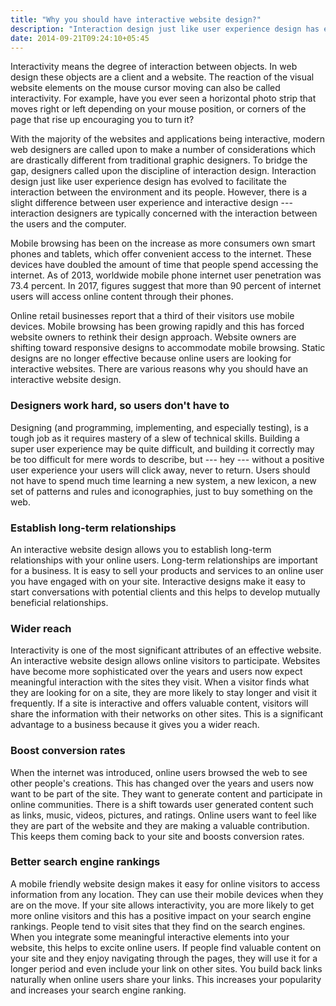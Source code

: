 ```yaml
---
title: "Why you should have interactive website design?"
description: "Interaction design just like user experience design has evolved to facilitate the interaction between the environment and its people."
date: 2014-09-21T09:24:10+05:45
---
```


Interactivity means the degree of interaction between objects. In web design these objects are a client and a website. The reaction of the visual website elements on the mouse cursor moving can also be called interactivity. For example, have you ever seen a horizontal photo strip that moves right or left depending on your mouse position, or corners of the page that rise up encouraging you to turn it?

With the majority of the websites and applications being interactive, modern web designers are called upon to make a number of considerations which are drastically different from traditional graphic designers. To bridge the gap, designers called upon the discipline of interaction design. Interaction design just like user experience design has evolved to facilitate the interaction between the environment and its people. However, there is a slight difference between user experience and interactive design --- interaction designers are typically concerned with the interaction between the users and the computer.

Mobile browsing has been on the increase as more consumers own smart phones and tablets, which offer convenient access to the internet. These devices have doubled the amount of time that people spend accessing the internet. As of 2013, worldwide mobile phone internet user penetration was 73.4 percent. In 2017, figures suggest that more than 90 percent of internet users will access online content through their phones.

Online retail businesses report that a third of their visitors use mobile devices. Mobile browsing has been growing rapidly and this has forced website owners to rethink their design approach. Website owners are shifting toward responsive designs to accommodate mobile browsing. Static designs are no longer effective because online users are looking for interactive websites. There are various reasons why you should have an interactive website design.

### Designers work hard, so users don't have to

Designing (and programming, implementing, and especially testing), is a tough job as it requires mastery of a slew of technical skills. Building a super user experience may be quite difficult, and building it correctly may be too difficult for mere words to describe, but --- hey --- without a positive user experience your users will click away, never to return. Users should not have to spend much time learning a new system, a new lexicon, a new set of patterns and rules and iconographies, just to buy something on the web.

### Establish long-term relationships

An interactive website design allows you to establish long-term relationships with your online users. Long-term relationships are important for a business. It is easy to sell your products and services to an online user you have engaged with on your site. Interactive designs make it easy to start conversations with potential clients and this helps to develop mutually beneficial relationships.

### Wider reach

Interactivity is one of the most significant attributes of an effective website. An interactive website design allows online visitors to participate. Websites have become more sophisticated over the years and users now expect meaningful interaction with the sites they visit. When a visitor finds what they are looking for on a site, they are more likely to stay longer and visit it frequently. If a site is interactive and offers valuable content, visitors will share the information with their networks on other sites. This is a significant advantage to a business because it gives you a wider reach.

### Boost conversion rates

When the internet was introduced, online users browsed the web to see other people's creations. This has changed over the years and users now want to be part of the site. They want to generate content and participate in online communities. There is a shift towards user generated content such as links, music, videos, pictures, and ratings. Online users want to feel like they are part of the website and they are making a valuable contribution. This keeps them coming back to your site and boosts conversion rates.

### Better search engine rankings

A mobile friendly website design makes it easy for online visitors to access information from any location. They can use their mobile devices when they are on the move. If your site allows interactivity, you are more likely to get more online visitors and this has a positive impact on your search engine rankings. People tend to visit sites that they find on the search engines. When you integrate some meaningful interactive elements into your website, this helps to excite online users. If people find valuable content on your site and they enjoy navigating through the pages, they will use it for a longer period and even include your link on other sites. You build back links naturally when online users share your links. This increases your popularity and increases your search engine ranking.
